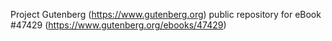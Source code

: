 Project Gutenberg (https://www.gutenberg.org) public repository for eBook #47429 (https://www.gutenberg.org/ebooks/47429)
